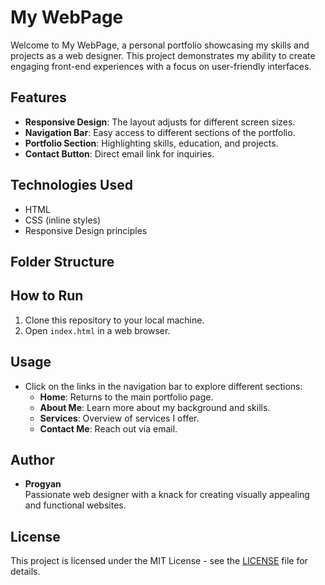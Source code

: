 # My WebPage

Welcome to My WebPage, a personal portfolio showcasing my skills and projects as a web designer. This project demonstrates my ability to create engaging front-end experiences with a focus on user-friendly interfaces.

## Features

- **Responsive Design**: The layout adjusts for different screen sizes.
- **Navigation Bar**: Easy access to different sections of the portfolio.
- **Portfolio Section**: Highlighting skills, education, and projects.
- **Contact Button**: Direct email link for inquiries.

## Technologies Used

- HTML
- CSS (inline styles)
- Responsive Design principles

## Folder Structure


## How to Run

1. Clone this repository to your local machine.
2. Open `index.html` in a web browser.

## Usage

- Click on the links in the navigation bar to explore different sections:
  - **Home**: Returns to the main portfolio page.
  - **About Me**: Learn more about my background and skills.
  - **Services**: Overview of services I offer.
  - **Contact Me**: Reach out via email.

## Author

- **Progyan**  
  Passionate web designer with a knack for creating visually appealing and functional websites.

## License

This project is licensed under the MIT License - see the [LICENSE](LICENSE) file for details.

